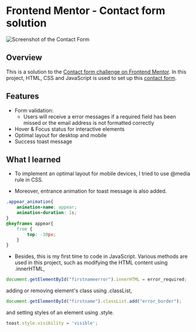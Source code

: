 # Frontend Mentor - Contact form solution

![Screenshot of the Contact Form]()

## Overview

This is a solution to the [Contact form challenge on Frontend Mentor](https://www.frontendmentor.io/challenges/contact-form--G-hYlqKJj). In this project, HTML, CSS and JavaScript is used to set up this [contact form](https://ktqlee.github.io/frontendmentor_contactform/).

## Features

- Form validation:
  - Users will receive a error messages if a required field has been missed or the email address is not formatted correctly
- Hover & Focus status for interactive elements
- Optimal layout for desktop and mobile 
- Success toast message

## What I learned

- To implement an optimal layout for mobile devices, I tried to use @media rule in CSS.

- Moreover, entrance animation for toast message is also added.
```css
.appear_animation{
    animation-name: appear;
    animation-duration: 1s;
}
@keyframes appear{
    from {
        top: -30px;
    }
}
```

- Besides, this is my first time to code in JavaScript. Various methods are used in this project, such as modifying the HTML content using .innerHTML, 
```js
document.getElementById("firstnameerror").innerHTML = error_required;
```

adding or removing element's class using .classList, 
```js
document.getElementById("firstname").classList.add("error_border");
```

and setting styles of an element using .style.
```js
toast.style.visibility = 'visible';
```
